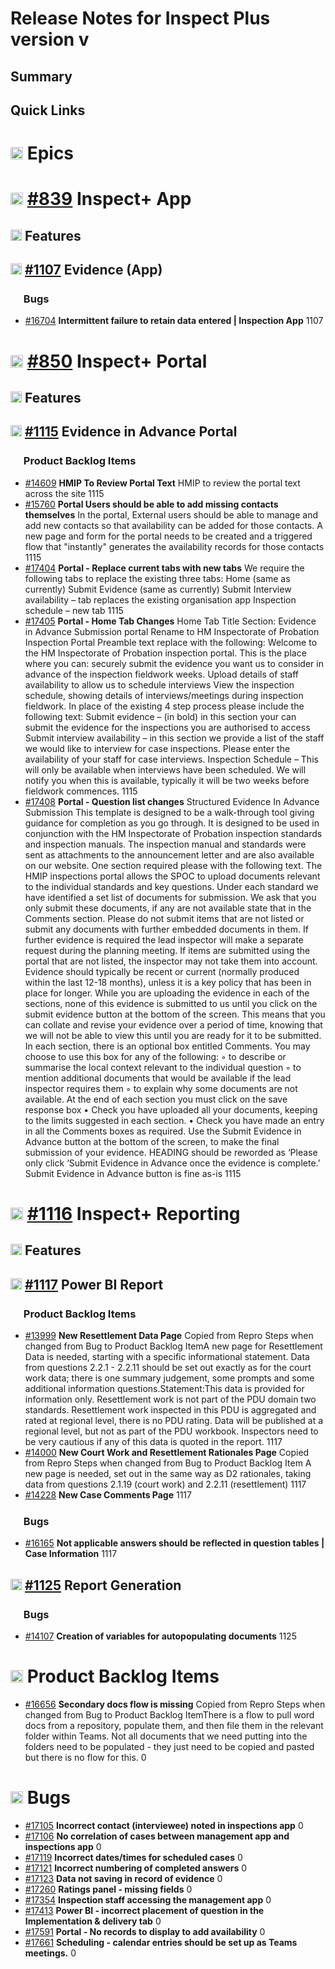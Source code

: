 # Release Notes for Inspect Plus version v

## Summary

<NOTESSUMMARY>

## Quick Links

<TABLEOFCONTENTS>

# <img src='https://tfsproduks1.visualstudio.com/_apis/wit/workItemIcons/icon_crown?color=E06C00&v=2' height='20'> Epics

# <img src='https://tfsproduks1.visualstudio.com/_apis/wit/workItemIcons/icon_crown?color=E06C00&v=2' height='20' parent='0'> [#839](https://dev.azure.com/Trustmarque-DevOps/_workitems/edit/839) Inspect+ App

## <img src='https://tfsproduks1.visualstudio.com/_apis/wit/workItemIcons/icon_trophy?color=773B93&v=2' height='18'> Features

## <img src='https://tfsproduks1.visualstudio.com/_apis/wit/workItemIcons/icon_trophy?color=773B93&v=2' height='18' parent='839'> [#1107](https://dev.azure.com/Trustmarque-DevOps/_workitems/edit/1107) Evidence (App)

### <img src='https://tfsproduks1.visualstudio.com/_apis/wit/workItemIcons/icon_insect?color=CC293D&v=2' height='17'> Bugs

- [#16704](https://dev.azure.com/Trustmarque-DevOps/_workitems/edit/16704) **Intermittent failure to retain data entered | Inspection App**  1107
# <img src='https://tfsproduks1.visualstudio.com/_apis/wit/workItemIcons/icon_crown?color=E06C00&v=2' height='20' parent='0'> [#850](https://dev.azure.com/Trustmarque-DevOps/_workitems/edit/850) Inspect+ Portal

## <img src='https://tfsproduks1.visualstudio.com/_apis/wit/workItemIcons/icon_trophy?color=773B93&v=2' height='18'> Features

## <img src='https://tfsproduks1.visualstudio.com/_apis/wit/workItemIcons/icon_trophy?color=773B93&v=2' height='18' parent='850'> [#1115](https://dev.azure.com/Trustmarque-DevOps/_workitems/edit/1115) Evidence in Advance Portal

### <img src='https://tfsproduks1.visualstudio.com/_apis/wit/workItemIcons/icon_list?color=009CCC&v=2' height='17'> Product Backlog Items

- [#14609](https://dev.azure.com/Trustmarque-DevOps/_workitems/edit/14609) **HMIP To Review Portal Text** HMIP to review the portal text across the site 1115
- [#15760](https://dev.azure.com/Trustmarque-DevOps/_workitems/edit/15760) **Portal Users should be able to add missing contacts themselves** In the portal, External users should be able to manage and add new contacts so that availability can be added for those contacts. A new page and form for the portal needs to be created and a triggered flow that &quot;instantly&quot; generates the availability records for those contacts 1115
- [#17404](https://dev.azure.com/Trustmarque-DevOps/_workitems/edit/17404) **Portal - Replace current tabs with new tabs** We require the following tabs to replace the existing three tabs: Home (same as currently) Submit Evidence (same as currently) Submit Interview availability – tab replaces the existing organisation app Inspection schedule – new tab 1115
- [#17405](https://dev.azure.com/Trustmarque-DevOps/_workitems/edit/17405) **Portal - Home Tab Changes** Home Tab Title Section: Evidence in Advance Submission portal Rename to HM Inspectorate of Probation Inspection Portal Preamble text replace with the following: Welcome to the HM Inspectorate of Probation inspection portal. This is the place where you can: securely submit the evidence you want us to consider in advance of the inspection fieldwork weeks. Upload details of staff availability to allow us to schedule interviews View the inspection schedule, showing details of interviews/meetings during inspection fieldwork. In place of the existing 4 step process please include the following text: Submit evidence – (in bold) in this section your can submit the evidence for the inspections you are authorised to access Submit interview availability – in this section we provide a list of the staff we would like to interview for case inspections. Please enter the availability of your staff for case interviews. Inspection Schedule – This will only be available when interviews have been scheduled. We will notify you when this is available, typically it will be two weeks before fieldwork commences. 1115
- [#17408](https://dev.azure.com/Trustmarque-DevOps/_workitems/edit/17408) **Portal - Question list changes** Structured Evidence In Advance Submission This template is designed to be a walk-through tool giving guidance for completion as you go through. It is designed to be used in conjunction with the HM Inspectorate of Probation inspection standards and inspection manuals. The inspection manual and standards were sent as attachments to the announcement letter and are also available on our website. One section required please with the following text. The HMIP inspections portal allows the SPOC to upload documents relevant to the individual standards and key questions. Under each standard we have identified a set list of documents for submission. We ask that you only submit these documents, if any are not available state that in the Comments section. Please do not submit items that are not listed or submit any documents with further embedded documents in them. If further evidence is required the lead inspector will make a separate request during the planning meeting. If items are submitted using the portal that are not listed, the inspector may not take them into account. Evidence should typically be recent or current (normally produced within the last 12-18 months), unless it is a key policy that has been in place for longer. While you are uploading the evidence in each of the sections, none of this evidence is submitted to us until you click on the submit evidence button at the bottom of the screen. This means that you can collate and revise your evidence over a period of time, knowing that we will not be able to view this until you are ready for it to be submitted. In each section, there is an optional box entitled Comments. You may choose to use this box for any of the following: ◦ to describe or summarise the local context relevant to the individual question ◦ to mention additional documents that would be available if the lead inspector requires them ◦ to explain why some documents are not available. At the end of each section you must click on the save response box • Check you have uploaded all your documents, keeping to the limits suggested in each section. • Check you have made an entry in all the Comments boxes as required. Use the Submit Evidence in Advance button at the bottom of the screen, to make the final submission of your evidence. HEADING should be reworded as ‘Please only click ‘Submit Evidence in Advance once the evidence is complete.’ Submit Evidence in Advance button is fine as-is 1115
# <img src='https://tfsproduks1.visualstudio.com/_apis/wit/workItemIcons/icon_crown?color=E06C00&v=2' height='20' parent='0'> [#1116](https://dev.azure.com/Trustmarque-DevOps/_workitems/edit/1116) Inspect+ Reporting

## <img src='https://tfsproduks1.visualstudio.com/_apis/wit/workItemIcons/icon_trophy?color=773B93&v=2' height='18'> Features

## <img src='https://tfsproduks1.visualstudio.com/_apis/wit/workItemIcons/icon_trophy?color=773B93&v=2' height='18' parent='1116'> [#1117](https://dev.azure.com/Trustmarque-DevOps/_workitems/edit/1117) Power BI Report

### <img src='https://tfsproduks1.visualstudio.com/_apis/wit/workItemIcons/icon_list?color=009CCC&v=2' height='17'> Product Backlog Items

- [#13999](https://dev.azure.com/Trustmarque-DevOps/_workitems/edit/13999) **New Resettlement Data Page** Copied from Repro Steps when changed from Bug to Product Backlog ItemA new page for Resettlement Data is needed, starting with a specific informational statement. Data from questions 2.2.1 - 2.2.11 should be set out exactly as for the court work data; there is one summary judgement, some prompts and some additional information questions.Statement:This data is provided for information only. Resettlement work is not part of the PDU domain two standards. Resettlement work inspected in this PDU is aggregated and rated at regional level, there is no PDU rating. Data will be published at a regional level, but not as part of the PDU workbook. Inspectors need to be very cautious if any of this data is quoted in the report. 1117
- [#14000](https://dev.azure.com/Trustmarque-DevOps/_workitems/edit/14000) **New Court Work and Resettlement Rationales Page** Copied from Repro Steps when changed from Bug to Product Backlog Item A new page is needed, set out in the same way as D2 rationales, taking data from questions 2.1.19 (court work) and 2.2.11 (resettlement) 1117
- [#14228](https://dev.azure.com/Trustmarque-DevOps/_workitems/edit/14228) **New Case Comments Page**  1117
### <img src='https://tfsproduks1.visualstudio.com/_apis/wit/workItemIcons/icon_insect?color=CC293D&v=2' height='17'> Bugs

- [#16165](https://dev.azure.com/Trustmarque-DevOps/_workitems/edit/16165) **Not applicable answers should be reflected in question tables | Case Information**  1117
## <img src='https://tfsproduks1.visualstudio.com/_apis/wit/workItemIcons/icon_trophy?color=773B93&v=2' height='18' parent='1116'> [#1125](https://dev.azure.com/Trustmarque-DevOps/_workitems/edit/1125) Report Generation

### <img src='https://tfsproduks1.visualstudio.com/_apis/wit/workItemIcons/icon_insect?color=CC293D&v=2' height='17'> Bugs

- [#14107](https://dev.azure.com/Trustmarque-DevOps/_workitems/edit/14107) **Creation of variables for autopopulating documents**  1125
# <img src='https://tfsproduks1.visualstudio.com/_apis/wit/workItemIcons/icon_list?color=009CCC&v=2' height='20'> Product Backlog Items

- [#16656](https://dev.azure.com/Trustmarque-DevOps/_workitems/edit/16656) **Secondary docs flow is missing** Copied from Repro Steps when changed from Bug to Product Backlog ItemThere is a flow to pull word docs from a repository, populate them, and then file them in the relevant folder within Teams. Not all documents that we need putting into the folders need to be populated - they just need to be copied and pasted but there is no flow for this. 0
# <img src='https://tfsproduks1.visualstudio.com/_apis/wit/workItemIcons/icon_insect?color=CC293D&v=2' height='20'> Bugs

- [#17105](https://dev.azure.com/Trustmarque-DevOps/_workitems/edit/17105) **Incorrect contact (interviewee) noted in inspections app**  0
- [#17106](https://dev.azure.com/Trustmarque-DevOps/_workitems/edit/17106) **No correlation of cases between management app and inspections app**  0
- [#17119](https://dev.azure.com/Trustmarque-DevOps/_workitems/edit/17119) **Incorrect dates/times for scheduled cases**  0
- [#17121](https://dev.azure.com/Trustmarque-DevOps/_workitems/edit/17121) **Incorrect numbering of completed answers**  0
- [#17123](https://dev.azure.com/Trustmarque-DevOps/_workitems/edit/17123) **Data not saving in record of evidence**  0
- [#17260](https://dev.azure.com/Trustmarque-DevOps/_workitems/edit/17260) **Ratings panel - missing fields**  0
- [#17354](https://dev.azure.com/Trustmarque-DevOps/_workitems/edit/17354) **Inspection staff accessing the management app**  0
- [#17413](https://dev.azure.com/Trustmarque-DevOps/_workitems/edit/17413) **Power BI - incorrect placement of question in the Implementation & delivery tab**  0
- [#17591](https://dev.azure.com/Trustmarque-DevOps/_workitems/edit/17591) **Portal - No records to display to add availability**  0
- [#17661](https://dev.azure.com/Trustmarque-DevOps/_workitems/edit/17661) **Scheduling - calendar entries should be set up as Teams meetings.**  0

